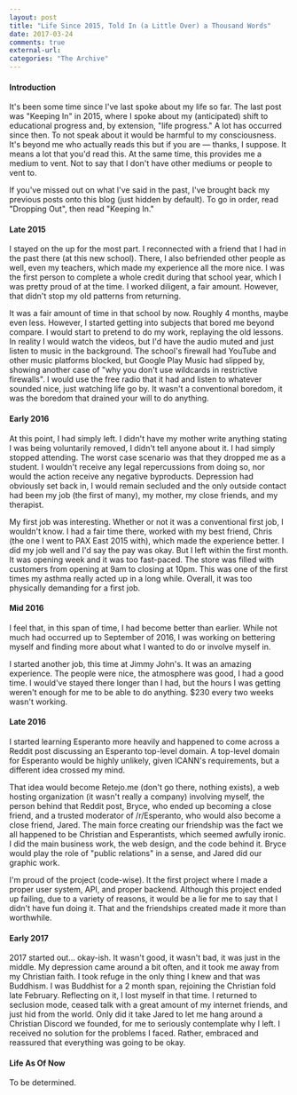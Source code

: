 ```yaml
---
layout: post
title: "Life Since 2015, Told In (a Little Over) a Thousand Words"
date: 2017-03-24
comments: true
external-url:
categories: "The Archive"
---
```


#### Introduction

It's been some time since I've last spoke about my life so far. The last post was "Keeping In" in 2015, where I spoke about my (anticipated) shift to educational progress and, by extension, "life progress." A lot has occurred since then. To not speak about it would be harmful to my consciousness. It's beyond me who actually reads this but if you are &mdash; thanks, I suppose. It means a lot that you'd read this. At the same time, this provides me a medium to vent. Not to say that I don't have other mediums or people to vent to.

If you've missed out on what I've said in the past, I've brought back my previous posts onto this blog (just hidden by default). To go in order, read "Dropping Out", then read "Keeping In." 

#### Late 2015

I stayed on the up for the most part. I reconnected with a friend that I had in the past there (at this new school). There, I also befriended other people as well, even my teachers, which made my experience all the more nice. I was the first person to complete a whole credit during that school year, which I was pretty proud of at the time. I worked diligent, a fair amount. However, that didn't stop my old patterns from returning.

It was a fair amount of time in that school by now. Roughly 4 months, maybe even less. However, I started getting into subjects that bored me beyond compare. I would start to pretend to do my work, replaying the old lessons. In reality I would watch the videos, but I'd have the audio muted and just listen to music in the background. The school's firewall had YouTube and other music platforms blocked, but Google Play Music had slipped by, showing another case of "why you don't use wildcards in restrictive firewalls". I would use the free radio that it had and listen to whatever sounded nice, just watching life go by. It wasn't a conventional boredom, it was the boredom that drained your will to do anything.

#### Early 2016

At this point, I had simply left. I didn't have my mother write anything stating I was being voluntarily removed, I didn't tell anyone about it. I had simply stopped attending. The worst case scenario was that they dropped me as a student. I wouldn't receive any legal repercussions from doing so, nor would the action receive any negative byproducts. Depression had obviously set back in, I would remain secluded and the only outside contact had been my job (the first of many), my mother, my close friends, and my therapist. 

My first job was interesting. Whether or not it was a conventional first job, I wouldn't know. I had a fair time there, worked with my best friend, Chris (the one I went to PAX East 2015 with), which made the experience better. I did my job well and I'd say the pay was okay. But I left within the first month. It was opening week and it was too fast-paced. The store was filled with customers from opening at 9am to closing at 10pm. This was one of the first times my asthma really acted up in a long while. Overall, it was too physically demanding for a first job. 

#### Mid 2016

I feel that, in this span of time, I had become better than earlier. While not much had occurred up to September of 2016, I was working on bettering myself and finding more about what I wanted to do or involve myself in.

I started another job, this time at Jimmy John's. It was an amazing experience. The people were nice, the atmosphere was good, I had a good time. I would've stayed there longer than I had, but the hours I was getting weren't enough for me to be able to do anything. $230 every two weeks wasn't working. 

#### Late 2016

I started learning Esperanto more heavily and happened to come across a Reddit post discussing an Esperanto top-level domain. A top-level domain for Esperanto would be highly unlikely, given ICANN's requirements, but a different idea crossed my mind.

That idea would become Retejo.me (don't go there, nothing exists), a web hosting organization (it wasn't really a company) involving myself, the person behind that Reddit post, Bryce, who ended up becoming a close friend, and a trusted moderator of /r/Esperanto, who would also become a close friend, Jared. The main force creating our friendship was the fact we all happened to be Christian and Esperantists, which seemed awfully ironic. I did the main business work, the web design, and the code behind it. Bryce would play the role of "public relations" in a sense, and Jared did our graphic work.

I'm proud of the project (code-wise). It the first project where I made a proper user system, API, and proper backend. Although this project ended up failing, due to a variety of reasons, it would be a lie for me to say that I didn't have fun doing it. That and the friendships created made it more than worthwhile.

#### Early 2017

2017 started out&#8230; okay-ish. It wasn't good, it wasn't bad, it was just in the middle. My depression came around a bit often, and it took me away from my Christian faith. I took refuge in the only thing I knew and that was Buddhism. I was Buddhist for a 2 month span, rejoining the Christian fold late February. Reflecting on it, I lost myself in that time. I returned to seclusion mode, ceased talk with a great amount of my internet friends, and just hid from the world. Only did it take Jared to let me hang around a Christian Discord we founded, for me to seriously contemplate why I left. I received no solution for the problems I faced. Rather, embraced and reassured that everything was going to be okay. 

#### Life As Of Now

To be determined.
